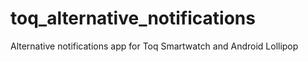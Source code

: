 toq_alternative_notifications
=============================

Alternative notifications app for Toq Smartwatch and Android Lollipop
